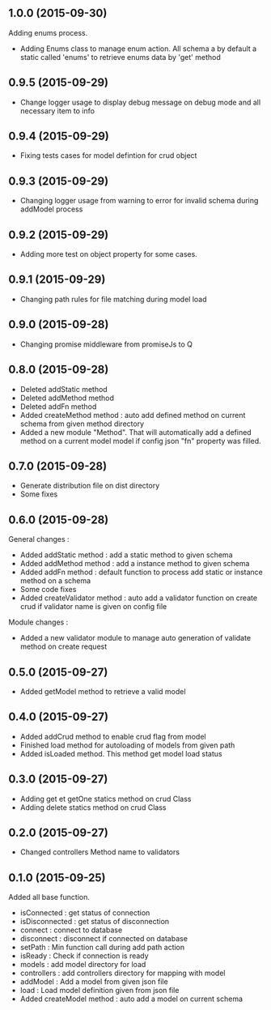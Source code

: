 ## 1.0.0 (2015-09-30)

Adding enums process.
- Adding Enums class to manage enum action. All schema a by default a static called 'enums' to retrieve enums data by 'get' method

## 0.9.5 (2015-09-29)

- Change logger usage to display debug message on debug mode and all necessary item to info

## 0.9.4 (2015-09-29)

- Fixing tests cases for model defintion for crud object

## 0.9.3 (2015-09-29)

- Changing logger usage from warning to error for invalid schema during addModel process

## 0.9.2 (2015-09-29)

- Adding more test on object property for some cases.

## 0.9.1 (2015-09-29)

- Changing path rules for file matching during model load

## 0.9.0 (2015-09-28)

- Changing promise middleware from promiseJs to Q

## 0.8.0 (2015-09-28)

- Deleted addStatic method
- Deleted addMethod method
- Deleted addFn method
- Added createMethod method : auto add defined method on current schema from given method directory
- Added a new module "Method". That will automatically add a defined method on a current model model if config json "fn" property was filled.

## 0.7.0 (2015-09-28)

- Generate distribution file on dist directory
- Some fixes

## 0.6.0 (2015-09-28)

General changes : 

- Added addStatic method : add a static method to given schema
- Added addMethod method : add a instance method to given schema
- Added addFn method : default function to process add static or instance method on a schema
- Some code fixes
- Added createValidator method : auto add a validator function on create crud if validator name is given on config file

Module changes :

- Added a new validator module to manage auto generation of validate method on create request

## 0.5.0 (2015-09-27)

- Added getModel method to retrieve a valid model

## 0.4.0 (2015-09-27)

- Added addCrud method to enable crud flag from model
- Finished load method for autoloading of models from given path
- Added isLoaded method. This method get model load status 

## 0.3.0 (2015-09-27)

- Adding get et getOne statics method on crud Class
- Adding delete statics method on crud Class

## 0.2.0 (2015-09-27)

- Changed controllers Method name to validators

## 0.1.0 (2015-09-25)

Added all base function.
- isConnected : get status of connection
- isDisconnected : get status of disconnection
- connect : connect to database
- disconnect : disconnect if connected on database
- setPath : Min function call during add path action 
- isReady : Check if connection is ready
- models :  add model directory for load
- controllers : add controllers directory for mapping with model
- addModel : Add a model from given json file
- load : Load model definition given from json file
- Added createModel method : auto add a model on current schema

